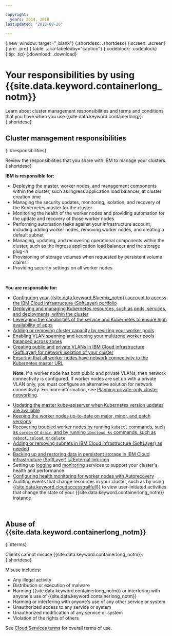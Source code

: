 ```yaml
---

copyright:
  years: 2014, 2018
lastupdated: "2018-08-20"

---
```


{:new_window: target="_blank"}
{:shortdesc: .shortdesc}
{:screen: .screen}
{:pre: .pre}
{:table: .aria-labeledby="caption"}
{:codeblock: .codeblock}
{:tip: .tip}
{:download: .download}



# Your responsibilities by using {{site.data.keyword.containerlong_notm}}
Learn about cluster management responsibilities and terms and conditions that you have when you use {{site.data.keyword.containerlong}}.
{:shortdesc}

## Cluster management responsibilities
{: #responsibilities}

Review the responsibilities that you share with IBM to manage your clusters.
{:shortdesc}

**IBM is responsible for:**

- Deploying the master, worker nodes, and management components within the cluster, such as Ingress application load balancer, at cluster creation time
- Managing the security updates, monitoring, isolation, and recovery of the Kubernetes master for the cluster
- Monitoring the health of the worker nodes and providing automation for the update and recovery of those worker nodes
- Performing automation tasks against your infrastructure account, including adding worker nodes, removing worker nodes, and creating a default subnet
- Managing, updating, and recovering operational components within the cluster, such as the Ingress application load balancer and the storage plug-in
- Provisioning of storage volumes when requested by persistent volume claims
- Providing security settings on all worker nodes

</br>

**You are responsible for:**

- [Configuring your {{site.data.keyword.Bluemix_notm}} account to access the IBM Cloud infrastructure (SoftLayer) portfolio](cs_troubleshoot_clusters.html#cs_credentials)
- [Deploying and managing Kubernetes resources, such as pods, services, and deployments, within the cluster](cs_app.html#app_cli)
- [Leveraging the capabilities of the service and Kubernetes to ensure high availability of apps](cs_app.html#highly_available_apps)
- [Adding or removing cluster capacity by resizing your worker pools](cs_clusters.html#add_workers)
- [Enabling VLAN spanning and keeping your multizone worker pools balanced across zones](cs_clusters_planning.html#ha_clusters)
- [Creating public and private VLANs in IBM Cloud infrastructure (SoftLayer) for network isolation of your cluster](/docs/infrastructure/vlans/getting-started.html#getting-started-with-vlans)
- [Ensuring that all worker nodes have network connectivity to the Kubernetes master URL](cs_firewall.html#firewall) <p>**Note**: If a worker node has both public and private VLANs, then network connectivity is configured. If worker nodes are set up with a private VLAN only, you must configure an alternative solution for network connectivity. For more information, see [Planning private-only cluster networking](cs_network_cluster.html#private_vlan). </p>
- [Updating the master kube-apiserver when Kubernetes version updates are available](cs_cluster_update.html#master)
- [Keeping the worker nodes up-to-date on major, minor, and patch versions](cs_cluster_update.html#worker_node)
- [Recovering troubled worker nodes by running `kubectl` commands, such as `cordon` or `drain`, and by running `ibmcloud ks` commands, such as `reboot`, `reload`, or `delete`](cs_cli_reference.html#cs_worker_reboot)
- [Adding or removing subnets in IBM Cloud infrastructure (SoftLayer) as needed](cs_subnets.html#subnets)
- [Backing up and restoring data in persistent storage in IBM Cloud infrastructure (SoftLayer) ![External link icon](../icons/launch-glyph.svg "External link icon")](../services/RegistryImages/ibm-backup-restore/index.html)
- Setting up [logging](cs_health.html#logging) and [monitoring](cs_health.html#view_metrics) services to support your cluster's health and performance
- [Configuring health monitoring for worker nodes with Autorecovery](cs_health.html#autorecovery)
- Auditing events that change resources in your cluster, such as by using [{{site.data.keyword.cloudaccesstrailfull}}](cs_at_events.html#at_events) to view user-initiated activities that change the state of your {{site.data.keyword.containerlong_notm}} instance

<br />


## Abuse of {{site.data.keyword.containerlong_notm}}
{: #terms}

Clients cannot misuse {{site.data.keyword.containerlong_notm}}.
{:shortdesc}

Misuse includes:

*   Any illegal activity
*   Distribution or execution of malware
*   Harming {{site.data.keyword.containerlong_notm}} or interfering with anyone's use of {{site.data.keyword.containerlong_notm}}
*   Harming or interfering with anyone's use of any other service or system
*   Unauthorized access to any service or system
*   Unauthorized modification of any service or system
*   Violation of the rights of others


See [Cloud Services terms](https://console.bluemix.net/docs/overview/terms-of-use/notices.html#terms) for overall terms of use.
